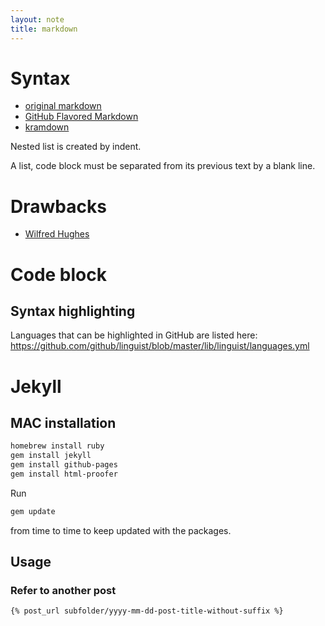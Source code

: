 ```yaml
---
layout: note
title: markdown
---
```


# Syntax

- [original markdown](http://daringfireball.net/projects/markdown/syntax)
- [GitHub Flavored Markdown](https://help.github.com/articles/github-flavored-markdown)
- [kramdown](http://kramdown.gettalong.org/syntax.html)

Nested list is created by indent.

A list, code block must be separated from its previous text by a blank line.

# Drawbacks

- [Wilfred Hughes](http://www.wilfred.me.uk/blog/2012/07/30/why-markdown-is-not-my-favourite-language/)

# Code block

## Syntax highlighting

Languages that can be highlighted in GitHub are listed here: https://github.com/github/linguist/blob/master/lib/linguist/languages.yml

# Jekyll

## MAC installation

~~~sh
homebrew install ruby
gem install jekyll
gem install github-pages
gem install html-proofer
~~~

Run

~~~sh
gem update
~~~

from time to time to keep updated with the packages.

## Usage

### Refer to another post

~~~liquid
{% post_url subfolder/yyyy-mm-dd-post-title-without-suffix %}
~~~
